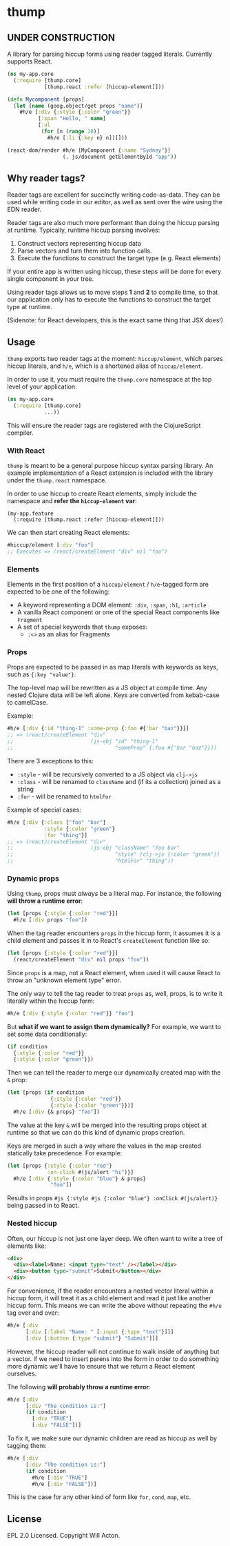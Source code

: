 # thump

## UNDER CONSTRUCTION

A library for parsing hiccup forms using reader tagged literals. Currently supports React.

```clojure
(ns my-app.core
  (:require [thump.core]
            [thump.react :refer [hiccup-element]]))

(defn Mycomponent [props]
  (let [name (goog.object/get props "name")]
    #h/e [:div {:style {:color "green"}}
          [:span "Hello, " name]
          [:ul
           (for [n (range 10)]
             #h/e [:li {:key n} n])]]))

(react-dom/render #h/e [MyComponent {:name "Sydney"}]
                  (. js/document getElementById "app"))
```


## Why reader tags?

Reader tags are excellent for succinctly writing code-as-data. They can be used
while writing code in our editor, as well as sent over the wire using the EDN 
reader.

Reader tags are also much more performant than doing the hiccup parsing at
runtime. Typically, runtime hiccup parsing involves:

1. Construct vectors representing hiccup data
2. Parse vectors and turn them into function calls.
3. Execute the functions to construct the target type (e.g. React elements)

If your entire app is written using hiccup, these steps will be done for every
single component in your tree.

Using reader tags allows us to move steps **1** and **2** to compile time, so
that our application only has to execute the functions to construct the target
type at runtime.

(Sidenote: for React developers, this is the exact same thing that JSX does!)


## Usage

`thump` exports two reader tags at the moment: `hiccup/element`, which parses
hiccup literals, and `h/e`, which is a shortened alias of `hiccup/element`.

In order to use it, you must require the `thump.core` namespace at the top
level of your application:

```clojure
(ns my-app.core
  (:require [thump.core]
            ...))
```

This will ensure the reader tags are registered with the ClojureScript compiler.

### With React

`thump` is meant to be a general purpose hiccup syntax parsing library. An
example implementation of a React extension is included with the library under
the `thump.react` namespace.

In order to use hiccup to create React elements, simply include the namespace
and **refer the `hiccup-element` var**:

```
(my-app.feature
  (:require [thump.react :refer [hiccup-element]]))
```

We can then start creating React elements:

```clojure
#hiccup/element [:div "foo"]
;; Executes => (react/createElement "div" nil "foo")
```

### Elements

Elements in the first position of a `hiccup/element` / `h/e`-tagged form are
expected to be one of the following:

- A keyword representing a DOM element: `:div`, `:span`, `:h1`, `:article`
- A vanilla React component or one of the special React components like `Fragment`
- A set of special keywords that `thump` exposes:
  - `:<>` as an alias for Fragments


### Props

Props are expected to be passed in as map literals with keywords as keys,
such as `{:key "value"}`.

The top-level map will be rewritten as a JS object at compile time. Any nested
Clojure data will be left alone. Keys are converted from kebab-case to camelCase.

Example:

```clojure
#h/e [:div {:id "thing-1" :some-prop {:foo #{'bar "baz"}}}]
;; => (react/createElement "div"
;;                         (js-obj "id" "thing-1"
;;                                 "someProp" {:foo #{'bar "baz"}}))
```

There are 3 exceptions to this:
- `:style` - will be recursively converted to a JS object via `clj->js`
- `:class` - will be renamed to `className` and (if its a collection) joined as a string
- `:for` - will be renamed to `htmlFor`

Example of special cases:

```clojure
#h/e [:div {:class ["foo" "bar"]
            :style {:color "green"}
            :for "thing"}]
;; => (react/createElement "div"
;;                         (js-obj "className" "foo bar"
;;                                 "style" (clj->js {:color "green"})
;;                                 "htmlFor" "thing"))
```

### Dynamic props

Using `thump`, props must _always_ be a literal map. For instance, the 
following **will throw a runtime error**:

```clojure
(let [props {:style {:color "red"}}]
  #h/e [:div props "foo"])
```

When the tag reader encounters `props` in the hiccup form, it assumes it is a
child element and passes it in to React's `createElement` function like so:

```clojure
(let [props {:style {:color "red"}}]
  (react/createElement "div" nil props "foo"))
```

Since `props` is a map, not a React element, when used it will cause React to throw an "unknown element type" error.

The only way to tell the tag reader to treat `props` as, well, props, is to
write it literally within the hiccup form:

```clojure
#h/e [:div {:style {:color "red"}} "foo"]
```

But **what if we want to assign them dynamically?** For example, we want to
set some data conditionally:

```clojure
(if condition
  {:style {:color "red"}}
  {:style {:color "green"}})
```

Then we can tell the reader to merge our dynamically created map with the `&` prop:

```clojure
(let [props (if condition
              {:style {:color "red"}}
              {:style {:color "green"}})]
  #h/e [:div {& props} "foo"])
```

The value at the key `&` will be merged into the resulting props object at 
runtime so that we can do this kind of dynamic props creation.

Keys are merged in such a way where the values in the map created statically
take precedence. For example:

```clojure
(let [props {:style {:color "red"}
             :on-click #(js/alert "hi")}]
  #h/e [:div {:style {:color "blue"} & props}
              "foo"])
```

Results in props `#js {:style #js {:color "blue"} :onClick #(js/alert)}` being
passed in to React.

### Nested hiccup

Often, our hiccup is not just one layer deep. We often want to write a tree of
elements like:

```html
<div>
  <div><label>Name: <input type="text" /></label></div>
  <div><button type="submit">Submit</button></div>
</div>
```

For convenience, if the reader encounters a nested vector literal within a hiccup
form, it will treat it as a child element and read it just like another hiccup
form. This means we can write the above without repeating the `#h/e` tag over and
over:

```clojure
#h/e [:div
      [:div [:label "Name: " [:input {:type "text"}]]]
      [:div [:button {:type "submit"} "Submit"]]]
```

However, the hiccup reader will not continue to walk inside of anything but a
vector. If we need to insert parens into the form in order to do something more
dynamic we'll have to ensure that we return a React element ourselves.

The following **will probably throw a runtime error**:

```clojure
#h/e [:div
      [:div "The condition is:"]
      (if condition
        [:div "TRUE"]
        [:div "FALSE"])]
```

To fix it, we make sure our dynamic children are read as hiccup as well by 
tagging them:

```clojure
#h/e [:div
      [:div "The condition is:"]
      (if condition
        #h/e [:div "TRUE"]
        #h/e [:div "FALSE"])]
```

This is the case for any other kind of form like `for`, `cond`, `map`, etc.



## License

EPL 2.0 Licensed. Copyright Will Acton.

